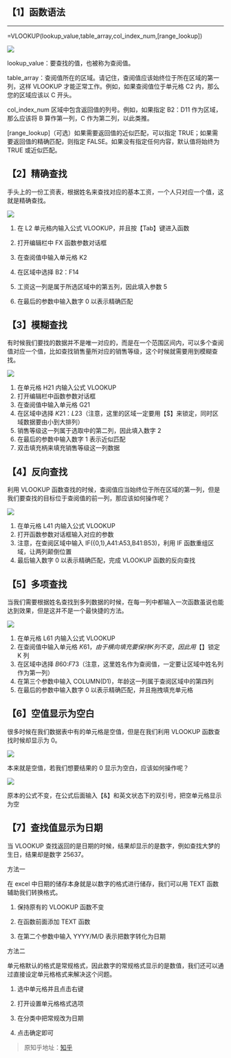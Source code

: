 

## 【1】函数语法

---

=VLOOKUP(lookup_value,table_array,col_index_num,[range_lookup])

<!--more-->

![](https://cdn.jsdelivr.net/gh/tianzhenwuxie01/gitpicgo/img/20200213172802.png)

lookup_value：要查找的值，也被称为查阅值。

table_array：查阅值所在的区域。请记住，查阅值应该始终位于所在区域的第一列，这样 VLOOKUP 才能正常工作。例如，如果查阅值位于单元格 C2 内，那么您的区域应该以 C 开头。

col_index_num 区域中包含返回值的列号。例如，如果指定 B2：D11 作为区域，那么应该将 B 算作第一列，C 作为第二列，以此类推。

[range_lookup]（可选）如果需要返回值的近似匹配，可以指定 TRUE；如果需要返回值的精确匹配，则指定 FALSE。如果没有指定任何内容，默认值将始终为 TRUE 或近似匹配。

## **【2】精确查找**

手头上的一份工资表，根据姓名来查找对应的基本工资，一个人只对应一个值，这就是精确查找。

![](https://cdn.jsdelivr.net/gh/tianzhenwuxie01/gitpicgo/img/20200213172550.png)

1. 在 L2 单元格内输入公式 VLOOKUP，并且按【Tab】键进入函数

2. 打开编辑栏中 FX 函数参数对话框

3. 在查阅值中输入单元格 K2

4. 在区域中选择 B2：F14

5. 工资这一列是属于所选区域中的第五列，因此填入参数 5

6. 在最后的参数中输入数字 0 以表示精确匹配

## 【3】模糊查找

有时候我们要找的数据并不是唯一对应的，而是在一个范围区间内，可以多个查阅值对应一个值，比如查找销售量所对应的销售等级，这个时候就需要用到模糊查找。

![](https://cdn.jsdelivr.net/gh/tianzhenwuxie01/gitpicgo/img/20200213172545.gif)

1.  在单元格 H21 内输入公式 VLOOKUP
2.  打开编辑栏中函数参数对话框
3.  在查阅值中输入单元格 G21
4.  在区域中选择 $K$21：$L$23（注意，这里的区域一定要用【\$】来锁定，同时区域数据要由小到大排列）
5.  销售等级这一列属于选取中的第二列，因此填入数字 2
6.  在最后的参数中输入数字 1 表示近似匹配
7.  双击填充柄来填充销售等级这一列数据

## 【4】反向查找

利用 VLOOKUP 函数查找的时候，查阅值应当始终位于所在区域的第一列，但是我们要查找的目标位于查阅值的前一列，那应该如何操作呢？

![](https://cdn.jsdelivr.net/gh/tianzhenwuxie01/gitpicgo/img/20200213172546.gif)

1.  在单元格 L41 内输入公式 VLOOKUP
2.  打开函数参数对话框输入对应的参数
3.  注意，在查阅区域中输入 IF({0,1},A41:A53,B41:B53)，利用 IF 函数重组区域，让两列颠倒位置
4.  最后输入数字 0 以表示精确匹配，完成 VLOOKUP 函数的反向查找

## 【5】多项查找

当我们需要根据姓名查找到多列数据的时候，在每一列中都输入一次函数虽说也能达到效果，但是这并不是一个最快捷的方法。

![](https://cdn.jsdelivr.net/gh/tianzhenwuxie01/gitpicgo/img/20200213172549.gif)

1.  在单元格 L61 内输入公式 VLOOKUP
2.  在查阅值中输入单元格 $K61，由于横向填充要保持 K 列不变，因此用【$】锁定 K 列
3.  在区域中选择 $B$60:$F$73（注意，这里姓名作为查阅值，一定要让区域中姓名列作为第一列）
4.  在第三个参数中输入 COLUMN(D1)，年龄这一列属于查阅区域中的第四列
5.  在最后的参数中输入数字 0 以表示精确匹配，并且拖拽填充单元格

## 【6】空值显示为空白

很多时候在我们数据表中有的单元格是空值，但是在我们利用 VLOOKUP 函数查找时候却显示为 0。

![](https://cdn.jsdelivr.net/gh/tianzhenwuxie01/gitpicgo/img/20200213172547.gif)

本来就是空值，若我们想要结果的 0 显示为空白，应该如何操作呢？

![](https://cdn.jsdelivr.net/gh/tianzhenwuxie01/gitpicgo/img/20200213172548.jpg)

原本的公式不变，在公式后面输入【&】和英文状态下的双引号，把空单元格显示为空

## 【7】查找值显示为日期

当 VLOOKUP 查找返回的是日期的时候，结果却显示的是数字，例如查找大梦的生日，结果却是数字 25637。

方法一

在 excel 中日期的储存本身就是以数字的格式进行储存，我们可以用 TEXT 函数辅助我们转换格式。

1. 保持原有的 VLOOKUP 函数不变

2. 在函数前面添加 TEXT 函数

3. 在第二个参数中输入 YYYY/M/D 表示把数字转化为日期

方法二

单元格默认的格式是常规格式，因此数字的常规格式显示的是数值，我们还可以通过直接设定单元格格式来解决这个问题。

1. 选中单元格并且点击右键

2. 打开设置单元格格式选项

3. 在分类中把常规改为日期

4. 点击确定即可

> 原知乎地址：[知乎](https://zhuanlan.zhihu.com/p/29161495)
